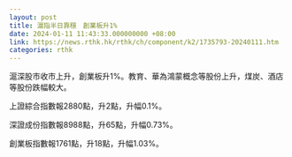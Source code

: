 ```yaml
---
layout: post
title: 滬指半日靠穩　創業板升1%
date: 2024-01-11 11:43:33.000000000 +08:00
link: https://news.rthk.hk/rthk/ch/component/k2/1735793-20240111.htm
categories: rthk
---
```


滬深股市收市上升，創業板升1%。教育、華為鴻蒙概念等股份上升，煤炭、酒店等股份跌幅較大。

上證綜合指數報2880點，升2點，升幅0.1%。

深證成份指數報8988點，升65點，升幅0.73%。

創業板指數報1761點，升18點，升幅1.03%。
